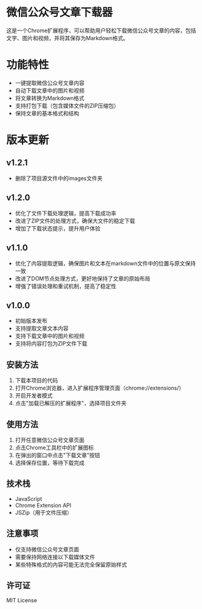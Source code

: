 # 微信公众号文章下载器

这是一个Chrome扩展程序，可以帮助用户轻松下载微信公众号文章的内容，包括文字、图片和视频，并将其保存为Markdown格式。

# 功能特性

- 一键提取微信公众号文章内容
- 自动下载文章中的图片和视频
- 将文章转换为Markdown格式
- 支持打包下载（包含媒体文件的ZIP压缩包）
- 保持文章的基本格式和结构

# 版本更新

## v1.2.1
- 删除了项目源文件中的images文件夹

## v1.2.0
- 优化了文件下载处理逻辑，提高下载成功率
- 改进了ZIP文件的处理方式，确保大文件的稳定下载
- 增加了下载状态提示，提升用户体验

## v1.1.0
- 优化了内容提取逻辑，确保图片和文本在markdown文件中的位置与原文保持一致
- 改进了DOM节点处理方式，更好地保持了文章的原始布局
- 增强了错误处理和重试机制，提高了稳定性

## v1.0.0
- 初始版本发布
- 支持提取文章文本内容
- 支持下载文章中的图片和视频
- 支持将内容打包为ZIP文件下载

## 安装方法

1. 下载本项目的代码
2. 打开Chrome浏览器，进入扩展程序管理页面（chrome://extensions/）
3. 开启开发者模式
4. 点击"加载已解压的扩展程序"，选择项目文件夹

## 使用方法

1. 打开任意微信公众号文章页面
2. 点击Chrome工具栏中的扩展图标
3. 在弹出的窗口中点击"下载文章"按钮
4. 选择保存位置，等待下载完成

## 技术栈

- JavaScript
- Chrome Extension API
- JSZip（用于文件压缩）

## 注意事项

- 仅支持微信公众号文章页面
- 需要保持网络连接以下载媒体文件
- 某些特殊格式的内容可能无法完全保留原始样式

## 许可证

MIT License
